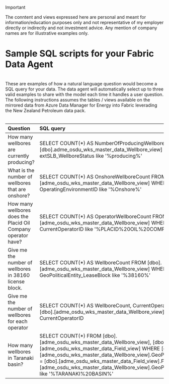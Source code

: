 > [!IMPORTANT]  
> The conntent and views expressed here are personal and meant for information/education purposes only and not representative of my employer directly or indirectly and not investment advice. Any mention of company names are for illustrative examples only.
> 
# Sample SQL scripts for your Fabric Data Agent
<br>
These are examples of how a natural language question would become a SQL query for your data. The data agent will automatically select up to three valid examples to share with the model each time it handles a user question. The following instructions assumes the tables / views available on the mirrored data from Azure Data Manager for Energy into Fabric leverading the New Zealand Petroleum data pack.
<br><br>

| Question                                                                          | SQL query |
|:---                                                                               |:---       |
| How many wellbores are currently producing?                                       |  SELECT COUNT(*) AS NumberOfProducingWellbores FROM [dbo].adme_osdu_wks_master_data_Wellbore_view] WHERE extSLB_WellboreStatus like '%producing%'         |
| What is the number of wellbores that are onshore?                                 | SELECT COUNT(*) AS OnshoreWellboreCount  FROM [dbo].[adme_osdu_wks_master_data_Wellbore_view]  WHERE OperatingEnvironmentID like '%Onshore%' |
| How many wellbores does the Placid Oil Company operator have?                     | SELECT COUNT(*) AS OperatorWellboreCount FROM [dbo].[adme_osdu_wks_master_data_Wellbore_view] WHERE CurrentOperatorID like '%PLACID%20OIL%20COMPANY%' |
| Give me the number of wellbores in 38160 license block.                           | SELECT COUNT(*) AS WellboreCount FROM [dbo].[adme_osdu_wks_master_data_Wellbore_view] WHERE GeoPoliticalEntity_LeaseBlock like '%38160%' |
| Give me the number of wellbores for each operator                                | SELECT COUNT(*) AS WellboreCount, CurrentOperatorID FROM [dbo].[adme_osdu_wks_master_data_Wellbore_view] GROUP BY CurrentOperatorID |
| How many wellbores in Taranaki basin?                                             | SELECT COUNT(*) FROM [dbo].[adme_osdu_wks_master_data_Wellbore_view],     [dbo].[adme_osdu_wks_master_data_Field_view] WHERE [dbo].[adme_osdu_wks_master_data_Wellbore_view].GeoPoliticalEntity_Field = [dbo].[adme_osdu_wks_master_data_Field_view].FieldID AND [dbo].[adme_osdu_wks_master_data_Wellbore_view].GeoPoliticalEntity_Basin like '%TARANAKI%20BASIN%'|


